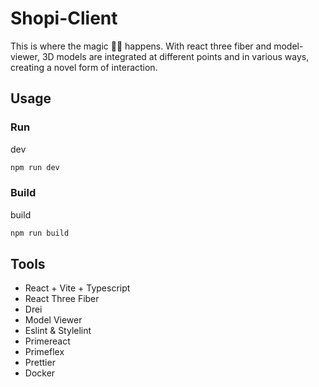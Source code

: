 # Shopi-Client

This is where the magic 🧙‍♂️ happens. With react three fiber and model-viewer, 3D models are integrated at different points and in various ways, creating a novel form of interaction.

## Usage

### Run
dev

```bash
npm run dev
```

### Build
build

```bash
npm run build
```

## Tools

- React + Vite + Typescript
- React Three Fiber
- Drei
- Model Viewer
- Eslint & Stylelint
- Primereact
- Primeflex
- Prettier
- Docker
